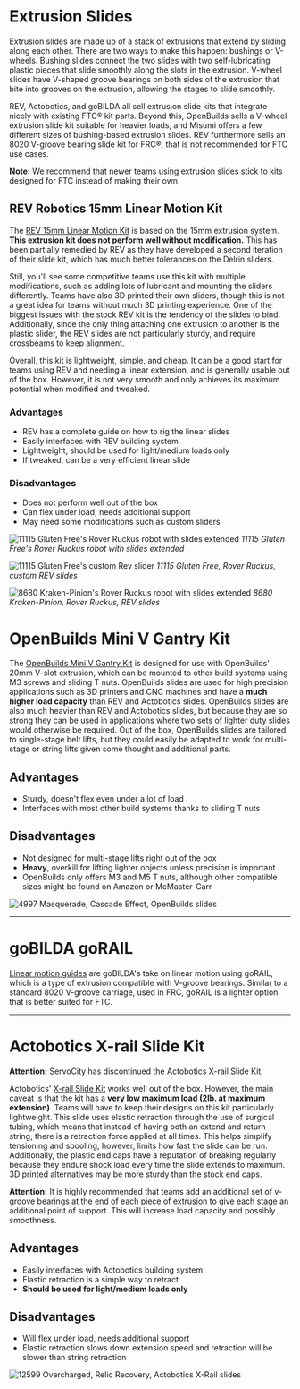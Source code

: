 # Extrusion Slides

Extrusion slides are made up of a stack of extrusions that extend by sliding along each other. There are two ways to make this happen: bushings or V-wheels. Bushing slides connect the two slides with two self-lubricating plastic pieces that slide smoothly along the slots in the extrusion. V-wheel slides have V-shaped groove bearings on both sides of the extrusion that bite into grooves on the extrusion, allowing the stages to slide smoothly.

REV, Actobotics, and goBILDA all sell extrusion slide kits that integrate nicely with existing FTC® kit parts. Beyond this, OpenBuilds sells a V-wheel extrusion slide kit suitable for heavier loads, and Misumi offers a few different sizes of bushing-based extrusion slides. REV furthermore sells an 8020 V-groove bearing slide kit for FRC®, that is not recommended for FTC use cases.

**Note:** We recommend that newer teams using extrusion slides stick to kits designed for FTC instead of making their own.

## REV Robotics 15mm Linear Motion Kit

The [REV 15mm Linear Motion Kit](https://www.revrobotics.com/rev-45-1507/) is based on the 15mm extrusion system. **This extrusion kit does not perform well without modification.** This has been partially remedied by REV as they have developed a second iteration of their slide kit, which has much better tolerances on the Delrin sliders.

Still, you'll see some competitive teams use this kit with multiple modifications, such as adding lots of lubricant and mounting the sliders differently. Teams have also 3D printed their own sliders, though this is not a great idea for teams without much 3D printing experience. One of the biggest issues with the stock REV kit is the tendency of the slides to bind. Additionally, since the only thing attaching one extrusion to another is the plastic slider, the REV slides are not particularly sturdy, and require crossbeams to keep alignment.

Overall, this kit is lightweight, simple, and cheap. It can be a good start for teams using REV and needing a linear extension, and is generally usable out of the box. However, it is not very smooth and only achieves its maximum potential when modified and tweaked.

### Advantages

- REV has a complete guide on how to rig the linear slides
- Easily interfaces with REV building system
- Lightweight, should be used for light/medium loads only
- If tweaked, can be a very efficient linear slide

### Disadvantages

- Does not perform well out of the box
- Can flex under load, needs additional support
- May need some modifications such as custom sliders

![11115 Gluten Free's Rover Ruckus robot with slides extended](https://dd8f408.webp.ee/11115-slides.jpg)
*11115 Gluten Free's Rover Ruckus robot with slides extended*

![11115 Gluten Free's custom Rev slider](https://dd8f408.webp.ee/11115-slider.jpg)
*11115 Gluten Free, Rover Ruckus, custom REV slides*

![8680 Kraken-Pinion's Rover Ruckus robot with slides extended](https://dd8f408.webp.ee/8680-slides.jpg)
*8680 Kraken-Pinion, Rover Ruckus, REV slides*

# OpenBuilds Mini V Gantry Kit

The [OpenBuilds Mini V Gantry Kit](https://openbuildspartstore.com/mini-v-gantry-kit/) is designed for use with OpenBuilds' 20mm V-slot extrusion, which can be mounted to other build systems using M3 screws and sliding T nuts. OpenBuilds slides are used for high precision applications such as 3D printers and CNC machines and have a **much higher load capacity** than REV and Actobotics slides. OpenBuilds slides are also much heavier than REV and Actobotics slides, but because they are so strong they can be used in applications where two sets of lighter duty slides would otherwise be required. Out of the box, OpenBuilds slides are tailored to single-stage belt lifts, but they could easily be adapted to work for multi-stage or string lifts given some thought and additional parts.

## Advantages
- Sturdy, doesn't flex even under a lot of load
- Interfaces with most other build systems thanks to sliding T nuts

## Disadvantages
- Not designed for multi-stage lifts right out of the box
- **Heavy**, overkill for lifting lighter objects unless precision is important
- OpenBuilds only offers M3 and M5 T nuts, although other compatible sizes might be found on Amazon or McMaster-Carr

![4997 Masquerade, Cascade Effect, OpenBuilds slides](https://dd8f408.webp.ee/4997-slides.jpg)

---

# goBILDA goRAIL

[Linear motion guides](https://www.gobilda.com/gorail-based/) are goBILDA's take on linear motion using goRAIL, which is a type of extrusion compatible with V-groove bearings. Similar to a standard 8020 V-groove carriage, used in FRC, goRAIL is a lighter option that is better suited for FTC.

---

# Actobotics X-rail Slide Kit

**Attention:** ServoCity has discontinued the Actobotics X-rail Slide Kit.

Actobotics' [X-rail Slide Kit](https://www.servocity.com/cascading-x-rail-slide-kit) works well out of the box. However, the main caveat is that the kit has a **very low maximum load (2lb. at maximum extension)**. Teams will have to keep their designs on this kit particularly lightweight. This slide uses elastic retraction through the use of surgical tubing, which means that instead of having both an extend and return string, there is a retraction force applied at all times. This helps simplify tensioning and spooling, however, limits how fast the slide can be run. Additionally, the plastic end caps have a reputation of breaking regularly because they endure shock load every time the slide extends to maximum. 3D printed alternatives may be more sturdy than the stock end caps.

**Attention:** It is highly recommended that teams add an additional set of v-groove bearings at the end of each piece of extrusion to give each stage an additional point of support. This will increase load capacity and possibly smoothness.

## Advantages
- Easily interfaces with Actobotics building system
- Elastic retraction is a simple way to retract
- **Should be used for light/medium loads only**

## Disadvantages
- Will flex under load, needs additional support
- Elastic retraction slows down extension speed and retraction will be slower than string retraction

![12599 Overcharged, Relic Recovery, Actobotics X-Rail slides](https://dd8f408.webp.ee/12599-slides.jpg)
